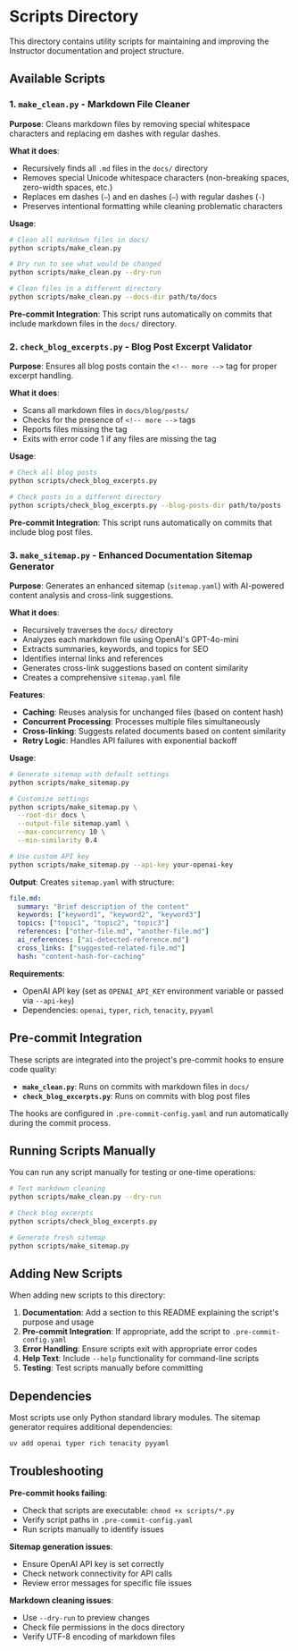 # Scripts Directory

This directory contains utility scripts for maintaining and improving the Instructor documentation and project structure.

## Available Scripts

### 1. `make_clean.py` - Markdown File Cleaner

**Purpose**: Cleans markdown files by removing special whitespace characters and replacing em dashes with regular dashes.

**What it does**:
- Recursively finds all `.md` files in the `docs/` directory
- Removes special Unicode whitespace characters (non-breaking spaces, zero-width spaces, etc.)
- Replaces em dashes (`—`) and en dashes (`–`) with regular dashes (`-`)
- Preserves intentional formatting while cleaning problematic characters

**Usage**:
```bash
# Clean all markdown files in docs/
python scripts/make_clean.py

# Dry run to see what would be changed
python scripts/make_clean.py --dry-run

# Clean files in a different directory
python scripts/make_clean.py --docs-dir path/to/docs
```

**Pre-commit Integration**: This script runs automatically on commits that include markdown files in the `docs/` directory.

### 2. `check_blog_excerpts.py` - Blog Post Excerpt Validator

**Purpose**: Ensures all blog posts contain the `<!-- more -->` tag for proper excerpt handling.

**What it does**:
- Scans all markdown files in `docs/blog/posts/`
- Checks for the presence of `<!-- more -->` tags
- Reports files missing the tag
- Exits with error code 1 if any files are missing the tag

**Usage**:
```bash
# Check all blog posts
python scripts/check_blog_excerpts.py

# Check posts in a different directory
python scripts/check_blog_excerpts.py --blog-posts-dir path/to/posts
```

**Pre-commit Integration**: This script runs automatically on commits that include blog post files.

### 3. `make_sitemap.py` - Enhanced Documentation Sitemap Generator

**Purpose**: Generates an enhanced sitemap (`sitemap.yaml`) with AI-powered content analysis and cross-link suggestions.

**What it does**:
- Recursively traverses the `docs/` directory
- Analyzes each markdown file using OpenAI's GPT-4o-mini
- Extracts summaries, keywords, and topics for SEO
- Identifies internal links and references
- Generates cross-link suggestions based on content similarity
- Creates a comprehensive `sitemap.yaml` file

**Features**:
- **Caching**: Reuses analysis for unchanged files (based on content hash)
- **Concurrent Processing**: Processes multiple files simultaneously
- **Cross-linking**: Suggests related documents based on content similarity
- **Retry Logic**: Handles API failures with exponential backoff

**Usage**:
```bash
# Generate sitemap with default settings
python scripts/make_sitemap.py

# Customize settings
python scripts/make_sitemap.py \
  --root-dir docs \
  --output-file sitemap.yaml \
  --max-concurrency 10 \
  --min-similarity 0.4

# Use custom API key
python scripts/make_sitemap.py --api-key your-openai-key
```

**Output**: Creates `sitemap.yaml` with structure:
```yaml
file.md:
  summary: "Brief description of the content"
  keywords: ["keyword1", "keyword2", "keyword3"]
  topics: ["topic1", "topic2", "topic3"]
  references: ["other-file.md", "another-file.md"]
  ai_references: ["ai-detected-reference.md"]
  cross_links: ["suggested-related-file.md"]
  hash: "content-hash-for-caching"
```

**Requirements**: 
- OpenAI API key (set as `OPENAI_API_KEY` environment variable or passed via `--api-key`)
- Dependencies: `openai`, `typer`, `rich`, `tenacity`, `pyyaml`

## Pre-commit Integration

These scripts are integrated into the project's pre-commit hooks to ensure code quality:

- **`make_clean.py`**: Runs on commits with markdown files in `docs/`
- **`check_blog_excerpts.py`**: Runs on commits with blog post files

The hooks are configured in `.pre-commit-config.yaml` and run automatically during the commit process.

## Running Scripts Manually

You can run any script manually for testing or one-time operations:

```bash
# Test markdown cleaning
python scripts/make_clean.py --dry-run

# Check blog excerpts
python scripts/check_blog_excerpts.py

# Generate fresh sitemap
python scripts/make_sitemap.py
```

## Adding New Scripts

When adding new scripts to this directory:

1. **Documentation**: Add a section to this README explaining the script's purpose and usage
2. **Pre-commit Integration**: If appropriate, add the script to `.pre-commit-config.yaml`
3. **Error Handling**: Ensure scripts exit with appropriate error codes
4. **Help Text**: Include `--help` functionality for command-line scripts
5. **Testing**: Test scripts manually before committing

## Dependencies

Most scripts use only Python standard library modules. The sitemap generator requires additional dependencies:

```bash
uv add openai typer rich tenacity pyyaml
```

## Troubleshooting

**Pre-commit hooks failing**:
- Check that scripts are executable: `chmod +x scripts/*.py`
- Verify script paths in `.pre-commit-config.yaml`
- Run scripts manually to identify issues

**Sitemap generation issues**:
- Ensure OpenAI API key is set correctly
- Check network connectivity for API calls
- Review error messages for specific file issues

**Markdown cleaning issues**:
- Use `--dry-run` to preview changes
- Check file permissions in the docs directory
- Verify UTF-8 encoding of markdown files 